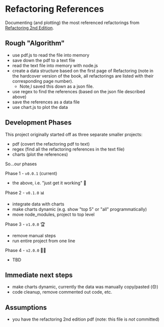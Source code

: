 # Refactoring References
Documenting (and plotting) the most referenced refactorings from [Refactoring 2nd Edition](http://www.informit.com/store/refactoring-improving-the-design-of-existing-code-9780134757711).


## Rough "Algorithm"
- use pdf.js to read the file into memory
- save down the pdf to a text file
- read the text file into memory with node.js
- create a data structure based on the first page of Refactoring (note in the hardcover version of the book, all refactorings are listed with their corresponding page number).
  - Note,I saved this down as a json file.
- use regex to find the references (based on the json file described above)
- save the references as a data file
- use chart.js to plot the data

## Development Phases
This project originally started off as three separate smaller projects:
- pdf (covert the refactoring pdf to text)
- regex (find all the refactoring references in the text file)
- charts (plot the references)

So...our phases

Phase 1 - `v0.0.1` (current)
- the above, i.e. "just get it working" :muscle:

Phase 2 - `v0.1.0` :bar_chart:
- integrate data with charts
- make charts dynamic (e.g. show "top 5" or "all" programmatically)
- move node_modules, project to top level

Phase 3 - `v1.0.0` :trophy:
- remove manual steps
- run entire project from one line

Phase 4 - `v2.0.0` :man_shrugging:
- TBD

## Immediate next steps
- make charts dynamic, currently the data was manually copy/pasted (:disappointed:)
- code cleanup, remove commented out code, etc. 

## Assumptions
- you have the refactoring 2nd edition pdf (note: this file is _not_ committed)
